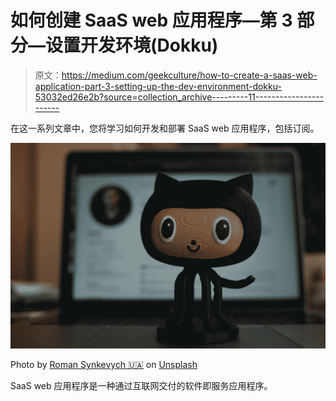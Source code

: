 # 如何创建 SaaS web 应用程序—第 3 部分—设置开发环境(Dokku)

> 原文：<https://medium.com/geekculture/how-to-create-a-saas-web-application-part-3-setting-up-the-dev-environment-dokku-53032ed26e2b?source=collection_archive---------11----------------------->

在这一系列文章中，您将学习如何开发和部署 SaaS web 应用程序，包括订阅。

![](img/e3fad0aa5975d332a43aca552f51b14f.png)

Photo by [Roman Synkevych 🇺🇦](https://unsplash.com/@synkevych?utm_source=medium&utm_medium=referral) on [Unsplash](https://unsplash.com?utm_source=medium&utm_medium=referral)

SaaS web 应用程序是一种通过互联网交付的软件即服务应用程序。